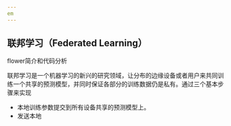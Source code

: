 ```yaml
---
em
---
```

## 联邦学习（Federated Learning）


flower简介和代码分析

联邦学习是一个机器学习的新兴的研究领域，让分布的边缘设备或者用户来共同训练一个共享的预测模型，并同时保证各部分的训练数据仍是私有。通过三个基本步骤来实现

- 本地训练参数提交到所有设备共享的预测模型上。
- 发送本地
